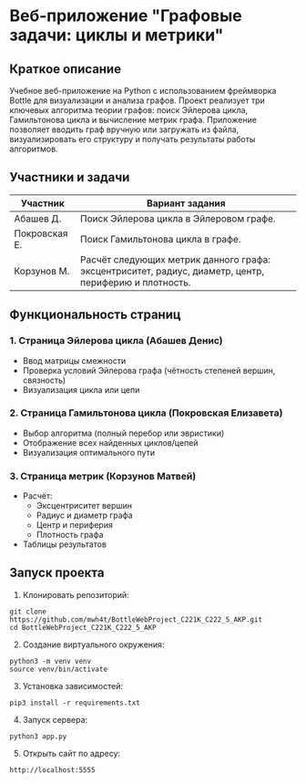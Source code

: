 # Веб-приложение "Графовые задачи: циклы и метрики"

## Краткое описание
Учебное веб-приложение на Python с использованием фреймворка Bottle для визуализации и анализа графов. Проект реализует три ключевых алгоритма теории графов: поиск Эйлерова цикла, Гамильтонова цикла и вычисление метрик графа. Приложение позволяет вводить граф вручную или загружать из файла, визуализировать его структуру и получать результаты работы алгоритмов.

## Участники и задачи
| Участник      | Вариант задания                                                                                        |
|---------------|--------------------------------------------------------------------------------------------------------|
| Абашев Д.     | Поиск Эйлерова цикла в Эйлеровом графе.                                                                |
| Покровская Е. | Поиск Гамильтонова цикла в графе.                                                                      |
| Корзунов М.   | Расчёт следующих метрик данного графа: эксцентриситет, радиус, диаметр, центр, периферию и плотность.  |

## Функциональность страниц
### 1. Страница Эйлерова цикла (Абашев Денис)
- Ввод матрицы смежности
- Проверка условий Эйлерова графа (чётность степеней вершин, связность)
- Визуализация цикла или цепи

### 2. Страница Гамильтонова цикла (Покровская Елизавета)
- Выбор алгоритма (полный перебор или эвристики)
- Отображение всех найденных циклов/цепей
- Визуализация оптимального пути

### 3. Страница метрик (Корзунов Матвей)
- Расчёт:
  - Эксцентриситет вершин
  - Радиус и диаметр графа
  - Центр и периферия
  - Плотность графа
- Таблицы результатов

## Запуск проекта
1. Клонировать репозиторий:
```
git clone https://github.com/mwh4t/BottleWebProject_C221K_C222_5_AKP.git
cd BottleWebProject_C221K_C222_5_AKP
```

2. Создание виртуального окружения:
```
python3 -m venv venv
source venv/bin/activate
```

3. Установка зависимостей:
```
pip3 install -r requirements.txt
```

4. Запуск сервера:
```
python3 app.py
```

5. Открыть сайт по адресу:
```
http://localhost:5555
```
